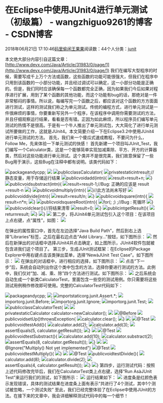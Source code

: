 
# 在Eclipse中使用JUnit4进行单元测试（初级篇） - wangzhiguo9261的博客 - CSDN博客


2018年06月21日 17:10:46[码里偷闲王果果](https://me.csdn.net/wangzhiguo9261)阅读数：44个人分类：[junit](https://blog.csdn.net/wangzhiguo9261/article/category/7748785)


本文绝大部分内容引自这篇文章：
[http://www.devx.com/Java/Article/31983/0/page/1](http://www.devx.com/Java/Article/31983/0/page/1)
我们在编写大型程序的时候，需要写成千上万个方法或函数，这些函数的功能可能很强大，但我们在程序中只用到该函数的一小部分功能，并且经过调试可以确定，这一小部分功能是正确的。但是，我们同时应该确保每一个函数都完全正确，因为如果我们今后如果对程序进行扩展，用到了某个函数的其他功能，而这个功能有bug的话，那绝对是一件非常郁闷的事情。所以说，每编写完一个函数之后，都应该对这个函数的方方面面进行测试，这样的测试我们称之为单元测试。传统的编程方式，进行单元测试是一件很麻烦的事情，你要重新写另外一个程序，在该程序中调用你需要测试的方法，并且仔细观察运行结果，看看是否有错。正因为如此麻烦，所以程序员们编写单元测试的热情不是很高。于是有一个牛人推出了单元测试包，大大简化了进行单元测试所要做的工作，这就是JUnit4。本文简要介绍一下在Eclipse3.2中使用JUnit4进行单元测试的方法。
首先，我们来一个傻瓜式速成教程，不要问为什么，Follow Me，先来体验一下单元测试的快感！
首先新建一个项目叫JUnit_Test，我们编写一个Calculator类，这是一个能够简单实现加减乘除、平方、开方的计算器类，然后对这些功能进行单元测试。这个类并不是很完美，我们故意保留了一些Bug用于演示，这些Bug在注释中都有说明。该类代码如下：

![](http://images.csdn.net/syntaxhighlighting/OutliningIndicators/None.gif)packageandycpp;
![](http://images.csdn.net/syntaxhighlighting/OutliningIndicators/None.gif)
![](http://images.csdn.net/syntaxhighlighting/OutliningIndicators/ExpandedBlockStart.gif)publicclassCalculator{
![](http://images.csdn.net/syntaxhighlighting/OutliningIndicators/InBlock.gif)privatestaticintresult;//静态变量，用于存储运行结果
![](http://images.csdn.net/syntaxhighlighting/OutliningIndicators/ExpandedSubBlockStart.gif)publicvoidadd(intn){
![](http://images.csdn.net/syntaxhighlighting/OutliningIndicators/InBlock.gif)result=result+n;
![](http://images.csdn.net/syntaxhighlighting/OutliningIndicators/ExpandedSubBlockEnd.gif)}
![](http://images.csdn.net/syntaxhighlighting/OutliningIndicators/ExpandedSubBlockStart.gif)publicvoidsubstract(intn){
![](http://images.csdn.net/syntaxhighlighting/OutliningIndicators/InBlock.gif)result=result-1;//Bug: 正确的应该是 result =result-n
![](http://images.csdn.net/syntaxhighlighting/OutliningIndicators/ExpandedSubBlockEnd.gif)}
![](http://images.csdn.net/syntaxhighlighting/OutliningIndicators/ExpandedSubBlockStart.gif)publicvoidmultiply(intn){
![](http://images.csdn.net/syntaxhighlighting/OutliningIndicators/ExpandedSubBlockEnd.gif)}//此方法尚未写好
![](http://images.csdn.net/syntaxhighlighting/OutliningIndicators/ExpandedSubBlockStart.gif)publicvoiddivide(intn){
![](http://images.csdn.net/syntaxhighlighting/OutliningIndicators/InBlock.gif)result=result/n;
![](http://images.csdn.net/syntaxhighlighting/OutliningIndicators/ExpandedSubBlockEnd.gif)}
![](http://images.csdn.net/syntaxhighlighting/OutliningIndicators/ExpandedSubBlockStart.gif)publicvoidsquare(intn){
![](http://images.csdn.net/syntaxhighlighting/OutliningIndicators/InBlock.gif)result=n*n;
![](http://images.csdn.net/syntaxhighlighting/OutliningIndicators/ExpandedSubBlockEnd.gif)}
![](http://images.csdn.net/syntaxhighlighting/OutliningIndicators/ExpandedSubBlockStart.gif)publicvoidsquareRoot(intn){
![](http://images.csdn.net/syntaxhighlighting/OutliningIndicators/InBlock.gif)for(; ;) ;//Bug : 死循环
![](http://images.csdn.net/syntaxhighlighting/OutliningIndicators/ExpandedSubBlockEnd.gif)}
![](http://images.csdn.net/syntaxhighlighting/OutliningIndicators/ExpandedSubBlockStart.gif)publicvoidclear(){//将结果清零
![](http://images.csdn.net/syntaxhighlighting/OutliningIndicators/InBlock.gif)result=0;
![](http://images.csdn.net/syntaxhighlighting/OutliningIndicators/ExpandedSubBlockEnd.gif)}
![](http://images.csdn.net/syntaxhighlighting/OutliningIndicators/ExpandedSubBlockStart.gif)publicintgetResult(){
![](http://images.csdn.net/syntaxhighlighting/OutliningIndicators/InBlock.gif)returnresult;
![](http://images.csdn.net/syntaxhighlighting/OutliningIndicators/ExpandedSubBlockEnd.gif)}
![](http://images.csdn.net/syntaxhighlighting/OutliningIndicators/ExpandedBlockEnd.gif)}
![](http://images.csdn.net/syntaxhighlighting/OutliningIndicators/None.gif)
第二步，将JUnit4单元测试包引入这个项目：在该项目上点右键，点“属性”，如图：
![](https://p-blog.csdn.net/images/p_blog_csdn_net/andycpp/241426/o_JUnit1.jpg)

在弹出的属性窗口中，首先在左边选择“Java Build Path”，然后到右上选择“Libraries”标签，之后在最右边点击“Add Library…”按钮，如下图所示：
![](https://p-blog.csdn.net/images/p_blog_csdn_net/andycpp/241426/o_JUnit2.jpg)
然后在新弹出的对话框中选择JUnit4并点击确定，如上图所示，JUnit4软件包就被包含进我们这个项目了。
第三步，生成JUnit测试框架：在Eclipse的Package Explorer中用右键点击该类弹出菜单，选择“NewàJUnit Test Case”。如下图所示：
![](https://p-blog.csdn.net/images/p_blog_csdn_net/andycpp/241426/o_JUnit3.jpg)
在弹出的对话框中，进行相应的选择，如下图所示：
![](https://p-blog.csdn.net/images/p_blog_csdn_net/andycpp/241426/o_JUnit4.jpg)
点击“下一步”后，系统会自动列出你这个类中包含的方法，选择你要进行测试的方法。此例中，我们仅对“加、减、乘、除”四个方法进行测试。如下图所示：
![](https://p-blog.csdn.net/images/p_blog_csdn_net/andycpp/241426/o_JUnit5.jpg)
之后系统会自动生成一个新类CalculatorTest，里面包含一些空的测试用例。你只需要将这些测试用例稍作修改即可使用。完整的CalculatorTest代码如下：

![](http://images.csdn.net/syntaxhighlighting/OutliningIndicators/None.gif)packageandycpp;
![](http://images.csdn.net/syntaxhighlighting/OutliningIndicators/None.gif)
![](http://images.csdn.net/syntaxhighlighting/OutliningIndicators/None.gif)importstaticorg.junit.Assert.*;
![](http://images.csdn.net/syntaxhighlighting/OutliningIndicators/None.gif)importorg.junit.Before;
![](http://images.csdn.net/syntaxhighlighting/OutliningIndicators/None.gif)importorg.junit.Ignore;
![](http://images.csdn.net/syntaxhighlighting/OutliningIndicators/None.gif)importorg.junit.Test;
![](http://images.csdn.net/syntaxhighlighting/OutliningIndicators/None.gif)
![](http://images.csdn.net/syntaxhighlighting/OutliningIndicators/ExpandedBlockStart.gif)publicclassCalculatorTest{
![](http://images.csdn.net/syntaxhighlighting/OutliningIndicators/InBlock.gif)
![](http://images.csdn.net/syntaxhighlighting/OutliningIndicators/InBlock.gif)privatestaticCalculator calculator=newCalculator();
![](http://images.csdn.net/syntaxhighlighting/OutliningIndicators/InBlock.gif)
![](http://images.csdn.net/syntaxhighlighting/OutliningIndicators/InBlock.gif)@Before
![](http://images.csdn.net/syntaxhighlighting/OutliningIndicators/ExpandedSubBlockStart.gif)publicvoidsetUp()throwsException{
![](http://images.csdn.net/syntaxhighlighting/OutliningIndicators/InBlock.gif)calculator.clear();
![](http://images.csdn.net/syntaxhighlighting/OutliningIndicators/ExpandedSubBlockEnd.gif)}
![](http://images.csdn.net/syntaxhighlighting/OutliningIndicators/InBlock.gif)
![](http://images.csdn.net/syntaxhighlighting/OutliningIndicators/InBlock.gif)@Test
![](http://images.csdn.net/syntaxhighlighting/OutliningIndicators/ExpandedSubBlockStart.gif)publicvoidtestAdd(){
![](http://images.csdn.net/syntaxhighlighting/OutliningIndicators/InBlock.gif)calculator.add(2);
![](http://images.csdn.net/syntaxhighlighting/OutliningIndicators/InBlock.gif)calculator.add(3);
![](http://images.csdn.net/syntaxhighlighting/OutliningIndicators/InBlock.gif)assertEquals(5, calculator.getResult());
![](http://images.csdn.net/syntaxhighlighting/OutliningIndicators/ExpandedSubBlockEnd.gif)}
![](http://images.csdn.net/syntaxhighlighting/OutliningIndicators/InBlock.gif)
![](http://images.csdn.net/syntaxhighlighting/OutliningIndicators/InBlock.gif)@Test
![](http://images.csdn.net/syntaxhighlighting/OutliningIndicators/ExpandedSubBlockStart.gif)publicvoidtestSubstract(){
![](http://images.csdn.net/syntaxhighlighting/OutliningIndicators/InBlock.gif)calculator.add(10);
![](http://images.csdn.net/syntaxhighlighting/OutliningIndicators/InBlock.gif)calculator.substract(2);
![](http://images.csdn.net/syntaxhighlighting/OutliningIndicators/InBlock.gif)assertEquals(8, calculator.getResult());
![](http://images.csdn.net/syntaxhighlighting/OutliningIndicators/ExpandedSubBlockEnd.gif)}
![](http://images.csdn.net/syntaxhighlighting/OutliningIndicators/InBlock.gif)
![](http://images.csdn.net/syntaxhighlighting/OutliningIndicators/InBlock.gif)@Ignore("Multiply() Not yet implemented")
![](http://images.csdn.net/syntaxhighlighting/OutliningIndicators/InBlock.gif)@Test
![](http://images.csdn.net/syntaxhighlighting/OutliningIndicators/ExpandedSubBlockStart.gif)publicvoidtestMultiply(){
![](http://images.csdn.net/syntaxhighlighting/OutliningIndicators/ExpandedSubBlockEnd.gif)}
![](http://images.csdn.net/syntaxhighlighting/OutliningIndicators/InBlock.gif)
![](http://images.csdn.net/syntaxhighlighting/OutliningIndicators/InBlock.gif)@Test
![](http://images.csdn.net/syntaxhighlighting/OutliningIndicators/ExpandedSubBlockStart.gif)publicvoidtestDivide(){
![](http://images.csdn.net/syntaxhighlighting/OutliningIndicators/InBlock.gif)calculator.add(8);
![](http://images.csdn.net/syntaxhighlighting/OutliningIndicators/InBlock.gif)calculator.divide(2);
![](http://images.csdn.net/syntaxhighlighting/OutliningIndicators/InBlock.gif)assertEquals(4, calculator.getResult());
![](http://images.csdn.net/syntaxhighlighting/OutliningIndicators/ExpandedSubBlockEnd.gif)}
![](http://images.csdn.net/syntaxhighlighting/OutliningIndicators/ExpandedBlockEnd.gif)}
第四步，运行测试代码：按照上述代码修改完毕后，我们在CalculatorTest类上点右键，选择“Run AsàJUnit Test”来运行我们的测试，如下图所示：
![](https://p-blog.csdn.net/images/p_blog_csdn_net/andycpp/241426/o_JUnit6.jpg)
运行结果如下：
![](https://p-blog.csdn.net/images/p_blog_csdn_net/andycpp/241426/o_JUnit8.jpg)
进度条是红颜色表示发现错误，具体的测试结果在进度条上面有表示“共进行了4个测试，其中1个测试被忽略，一个测试失败”
至此，我们已经完整体验了在Eclipse中使用JUnit的方法。在接下来的文章中，我会详细解释测试代码中的每一个细节！


